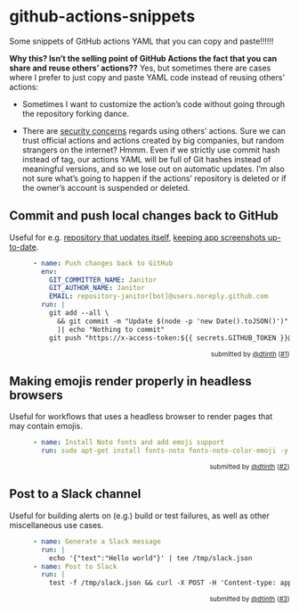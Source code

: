 # github-actions-snippets
Some snippets of GitHub actions YAML that you can copy and paste!!!!!!

**Why this? Isn’t the selling point of GitHub Actions the fact that you can share and reuse others’ actions??** Yes, but sometimes there are cases where I prefer to just copy and paste YAML code instead of reusing others’ actions:

- Sometimes I want to customize the action’s code without going through the repository forking dance.

- There are [security concerns](https://dev.to/mheap/improve-your-github-actions-security-1im7) regards using others’ actions. Sure we can trust official actions and actions created by big companies, but random strangers on the internet? Hmmm. Even if we strictly use commit hash instead of tag, our actions YAML will be full of Git hashes instead of meaningful versions, and so we lose out on automatic updates. I’m also not sure what’s going to happen if the actions’ repository is deleted or if the owner’s account is suspended or deleted.

<!-- begin autogen 8dc719811d296f16273d06860da5699779420175e468fb70187ec9d275ae6d49 -->

## Commit and push local changes back to GitHub
Useful for e.g. [repository that updates itself](https://github.com/dtinth/fresh-react-app), [keeping app screenshots up-to-date](https://github.com/dtinth/timelapse).

```yaml
      - name: Push changes back to GitHub
        env:
          GIT_COMMITTER_NAME: Janitor
          GIT_AUTHOR_NAME: Janitor
          EMAIL: repository-janitor[bot]@users.noreply.github.com
        run: |
          git add --all \
            && git commit -m "Update $(node -p 'new Date().toJSON()')" \
            || echo "Nothing to commit"
          git push "https://x-access-token:${{ secrets.GITHUB_TOKEN }}@github.com/$GITHUB_REPOSITORY.git" "$GITHUB_REF"
```

<p align="right">
  <sup>submitted by <a href="https://github.com/dtinth">@dtinth</a> (<a href="https://github.com/dtinth/github-actions-snippets/issues/1">#1</a>)</sup>
</p>

## Making emojis render properly in headless browsers
Useful for workflows that uses a headless browser to render pages that may contain emojis.

```yaml
      - name: Install Noto fonts and add emoji support
        run: sudo apt-get install fonts-noto fonts-noto-color-emoji -y
```

<p align="right">
  <sup>submitted by <a href="https://github.com/dtinth">@dtinth</a> (<a href="https://github.com/dtinth/github-actions-snippets/issues/2">#2</a>)</sup>
</p>

## Post to a Slack channel
Useful for building alerts on (e.g.) build or test failures, as well as other miscellaneous use cases.

```yaml
      - name: Generate a Slack message
        run: |
          echo '{"text":"Hello world"}' | tee /tmp/slack.json
      - name: Post to Slack
        run: |
          test -f /tmp/slack.json && curl -X POST -H 'Content-type: application/json' -d @/tmp/slack.json "${{ secrets.SLACK_WEBHOOK_URL }}"
```

<p align="right">
  <sup>submitted by <a href="https://github.com/dtinth">@dtinth</a> (<a href="https://github.com/dtinth/github-actions-snippets/issues/3">#3</a>)</sup>
</p>

<!-- end autogen 8dc719811d296f16273d06860da5699779420175e468fb70187ec9d275ae6d49 -->

